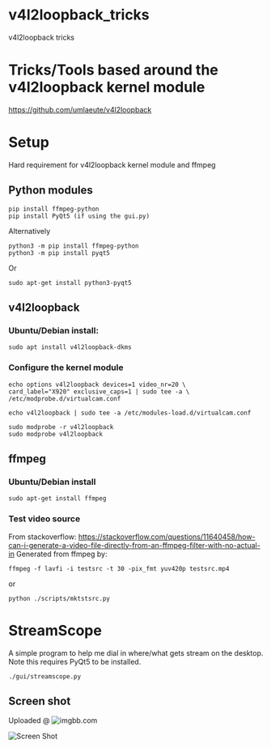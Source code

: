 # v4l2loopback_tricks
v4l2loopback tricks

# Tricks/Tools based around the v4l2loopback kernel module
https://github.com/umlaeute/v4l2loopback

# Setup
Hard requirement for v4l2loopback kernel module and ffmpeg

## Python modules
    pip install ffmpeg-python
    pip install PyQt5 (if using the gui.py)

Alternatively

    python3 -m pip install ffmpeg-python
    python3 -m pip install pyqt5
    
Or

    sudo apt-get install python3-pyqt5
    
## v4l2loopback
### Ubuntu/Debian install:
    sudo apt install v4l2loopback-dkms

### Configure the kernel module
   
    echo options v4l2loopback devices=1 video_nr=20 \
    card_label="X920" exclusive_caps=1 | sudo tee -a \
    /etc/modprobe.d/virtualcam.conf

    echo v4l2loopback | sudo tee -a /etc/modules-load.d/virtualcam.conf

    sudo modprobe -r v4l2loopback
    sudo modprobe v4l2loopback

## ffmpeg
### Ubuntu/Debian install
    sudo apt-get install ffmpeg

### Test video source
From stackoverflow: https://stackoverflow.com/questions/11640458/how-can-i-generate-a-video-file-directly-from-an-ffmpeg-filter-with-no-actual-in
Generated from ffmpeg by:

    ffmpeg -f lavfi -i testsrc -t 30 -pix_fmt yuv420p testsrc.mp4

or

    python ./scripts/mktstsrc.py
    
# StreamScope
A simple program to help me dial in where/what gets stream on the desktop. Note this requires PyQt5 to be installed.

    ./gui/streamscope.py

## Screen shot
Uploaded @ ![imgbb.com](https://ibb.co/VLNQFcC)

![Screen Shot](https://i.ibb.co/QJcCW3H/streamscope-1-0.png)
